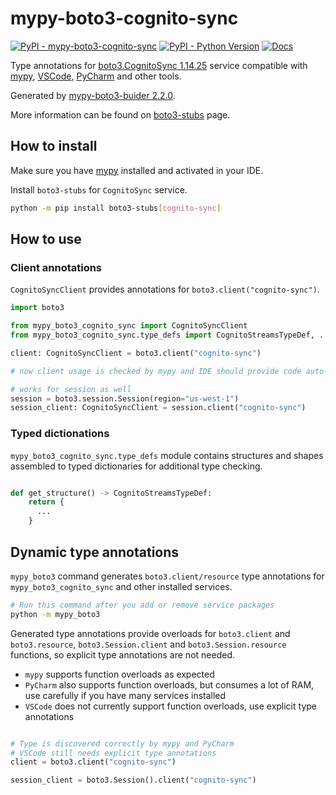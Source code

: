 # mypy-boto3-cognito-sync

[![PyPI - mypy-boto3-cognito-sync](https://img.shields.io/pypi/v/mypy-boto3-cognito-sync.svg?color=blue)](https://pypi.org/project/mypy-boto3-cognito-sync)
[![PyPI - Python Version](https://img.shields.io/pypi/pyversions/mypy-boto3-cognito-sync.svg?color=blue)](https://pypi.org/project/mypy-boto3-cognito-sync)
[![Docs](https://img.shields.io/readthedocs/mypy-boto3-builder.svg?color=blue)](https://mypy-boto3-builder.readthedocs.io/)

Type annotations for
[boto3.CognitoSync 1.14.25](https://boto3.amazonaws.com/v1/documentation/api/1.14.25/reference/services/cognito-sync.html#CognitoSync) service
compatible with [mypy](https://github.com/python/mypy), [VSCode](https://code.visualstudio.com/),
[PyCharm](https://www.jetbrains.com/pycharm/) and other tools.

Generated by [mypy-boto3-buider 2.2.0](https://github.com/vemel/mypy_boto3_builder).

More information can be found on [boto3-stubs](https://pypi.org/project/boto3-stubs/) page.

## How to install

Make sure you have [mypy](https://github.com/python/mypy) installed and activated in your IDE.

Install `boto3-stubs` for `CognitoSync` service.

```bash
python -m pip install boto3-stubs[cognito-sync]
```

## How to use

### Client annotations

`CognitoSyncClient` provides annotations for `boto3.client("cognito-sync")`.

```python
import boto3

from mypy_boto3_cognito_sync import CognitoSyncClient
from mypy_boto3_cognito_sync.type_defs import CognitoStreamsTypeDef, ...

client: CognitoSyncClient = boto3.client("cognito-sync")

# now client usage is checked by mypy and IDE should provide code auto-complete

# works for session as well
session = boto3.session.Session(region="us-west-1")
session_client: CognitoSyncClient = session.client("cognito-sync")
```








### Typed dictionations

`mypy_boto3_cognito_sync.type_defs` module contains structures and shapes assembled
to typed dictionaries for additional type checking.

```python

def get_structure() -> CognitoStreamsTypeDef:
    return {
      ...
    }
```


## Dynamic type annotations

`mypy_boto3` command generates `boto3.client/resource` type annotations for
`mypy_boto3_cognito_sync` and other installed services.

```bash
# Run this command after you add or remove service packages
python -m mypy_boto3
```

Generated type annotations provide overloads for `boto3.client` and `boto3.resource`,
`boto3.Session.client` and `boto3.Session.resource` functions,
so explicit type annotations are not needed.

- `mypy` supports function overloads as expected
- `PyCharm` also supports function overloads, but consumes a lot of RAM, use carefully if you have many services installed
- `VSCode` does not currently support function overloads, use explicit type annotations

```python

# Type is discovered correctly by mypy and PyCharm
# VSCode still needs explicit type annotations
client = boto3.client("cognito-sync")

session_client = boto3.Session().client("cognito-sync")
```
